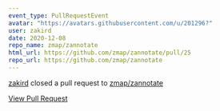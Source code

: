 ```yaml
---
event_type: PullRequestEvent
avatar: "https://avatars.githubusercontent.com/u/201296?"
user: zakird
date: 2020-12-08
repo_name: zmap/zannotate
html_url: https://github.com/zmap/zannotate/pull/25
repo_url: https://github.com/zmap/zannotate
---
```


<a href='https://github.com/zakird' target='_blank'>zakird</a> closed a pull request to <a href='https://github.com/zmap/zannotate' target='_blank'>zmap/zannotate</a>

<a href='https://github.com/zmap/zannotate/pull/25' target='_blank'>View Pull Request</a>